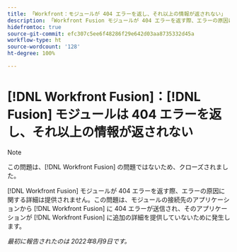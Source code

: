 ```yaml
---
title: 「Workfront：モジュールが 404 エラーを返し、それ以上の情報が返されない」
description: 「Workfront Fusion モジュールが 404 エラーを返す際、エラーの原因に関する詳細は提供されません。この問題は、モジュールの接続先のアプリケーションから Workfront Fusion に 404 エラーが送信され、そのアプリケーションが Workfront Fusion に追加の詳細を提供していないために発生します。」
hidefromtoc: true
source-git-commit: efc307c5ee6f48286f29e642d03aa8735332d45a
workflow-type: ht
source-wordcount: '128'
ht-degree: 100%

---
```



# [!DNL Workfront Fusion]：[!DNL Fusion] モジュールは 404 エラーを返し、それ以上の情報が返されない

>[!NOTE]
>
>この問題は、[!DNL Workfront Fusion] の問題ではないため、クローズされました。

[!DNL Workfront Fusion] モジュールが 404 エラーを返す際、エラーの原因に関する詳細は提供されません。この問題は、モジュールの接続先のアプリケーションから [!DNL Workfront Fusion] に 404 エラーが送信され、そのアプリケーションが [!DNL Workfront Fusion] に追加の詳細を提供していないために発生します。

_最初に報告されたのは 2022年8月9日です。_

